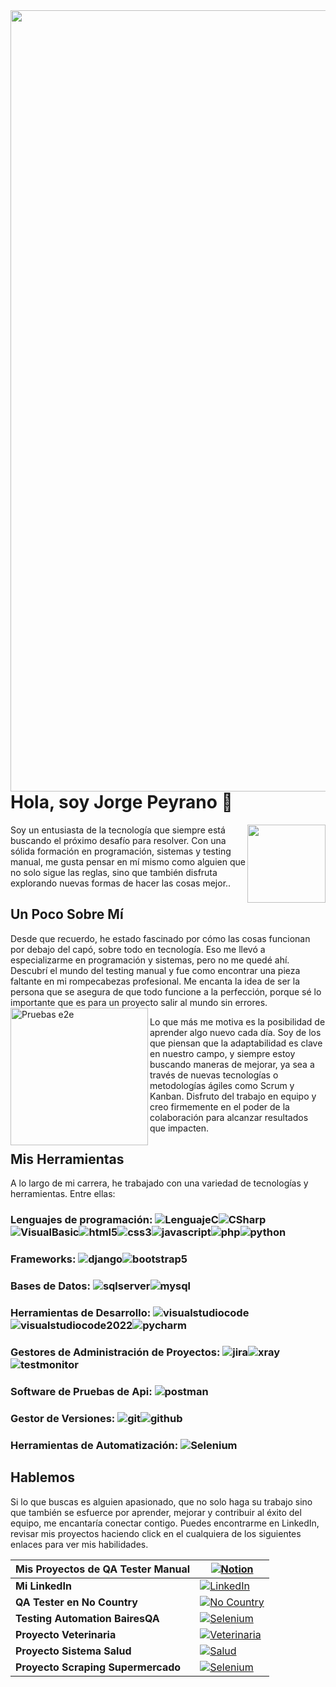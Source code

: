 <img align="right" width="1250" src="https://github.com/Japeyr/JorgePeyrano/blob/main/banner%20coda.jpg" >

# Hola, soy Jorge Peyrano 👋
<img align="right" width="125" src="https://github.com/Japeyr/JorgePeyrano/blob/main/JorgitoPerfil2.png" >Soy un entusiasta de la tecnología que siempre está buscando el próximo desafío para resolver. Con una sólida formación en programación, sistemas y testing manual, me gusta pensar en mí mismo como alguien que no solo sigue las reglas, sino que también disfruta explorando nuevas formas de hacer las cosas mejor..

## Un Poco Sobre Mí
Desde que recuerdo, he estado fascinado por cómo las cosas funcionan por debajo del capó, sobre todo en tecnología. Eso me llevó a especializarme en programación y sistemas, pero no me quedé ahí. Descubrí el mundo del testing manual y fue como encontrar una pieza faltante en mi rompecabezas profesional. Me encanta la idea de ser la persona que se asegura de que todo funcione a la perfección, porque sé lo importante que es para un proyecto salir al mundo sin errores.<img width="220" align="left" src="https://github.com/Japeyr/JorgePeyrano/blob/main/testing.jpg" alt="Pruebas e2e">

Lo que más me motiva es la posibilidad de aprender algo nuevo cada día. Soy de los que piensan que la adaptabilidad es clave en nuestro campo, y siempre estoy buscando maneras de mejorar, ya sea a través de nuevas tecnologías o metodologías ágiles como Scrum y Kanban. Disfruto del trabajo en equipo y creo firmemente en el poder de la colaboración para alcanzar resultados que impacten.

## Mis Herramientas
A lo largo de mi carrera, he trabajado con una variedad de tecnologías y herramientas. Entre ellas:

### Lenguajes de programación: ![LenguajeC](https://github.com/Japeyr/JorgePeyrano/blob/main/Lenguaje%20C.png?raw=true)![CSharp](https://github.com/Japeyr/JorgePeyrano/blob/main/Csharp.png?raw=true)![VisualBasic](https://github.com/Japeyr/JorgePeyrano/blob/main/Visual%20Basic.jpg?raw=true)![html5](https://github.com/Japeyr/JorgePeyrano/blob/main/html5.jpg?raw=true)![css3](https://github.com/Japeyr/JorgePeyrano/blob/main/CSS3.jpg?raw=true)![javascript](https://github.com/Japeyr/JorgePeyrano/blob/main/Javascript.jpg?raw=true)![php](https://github.com/Japeyr/JorgePeyrano/blob/main/php.jpg?raw=true)![python](https://github.com/Japeyr/JorgePeyrano/blob/main/Python.jpg?raw=true)
### Frameworks: ![django](https://github.com/Japeyr/JorgePeyrano/blob/main/Django.jpg?raw=true)![bootstrap5](https://github.com/Japeyr/JorgePeyrano/blob/main/Bootstrap%205.jpg?raw=true)
### Bases de Datos: ![sqlserver](https://github.com/Japeyr/JorgePeyrano/blob/main/SQL%20Server.jpg?raw=true)![mysql](https://github.com/Japeyr/JorgePeyrano/blob/main/MySQL.jpg?raw=true)
### Herramientas de Desarrollo: ![visualstudiocode](https://github.com/Japeyr/JorgePeyrano/blob/main/Visual%20Studio%20Code.jpg?raw=true)![visualstudiocode2022](https://github.com/Japeyr/JorgePeyrano/blob/main/Visual%20Studio%20Code%202022.jpg?raw=true)![pycharm](https://github.com/Japeyr/JorgePeyrano/blob/main/pycharm.jpg?raw=true)
### Gestores de Administración de Proyectos: ![jira](https://github.com/Japeyr/JorgePeyrano/blob/main/JIRA.jpg?raw=true)![xray](https://github.com/Japeyr/JorgePeyrano/blob/main/xray.png?raw=true)![testmonitor](https://github.com/Japeyr/JorgePeyrano/blob/main/test-monitor.png?raw=true)
### Software de Pruebas de Api: ![postman](https://github.com/Japeyr/JorgePeyrano/blob/main/postman.png?raw=true)
### Gestor de Versiones: ![git](https://github.com/Japeyr/JorgePeyrano/blob/main/Git.jpg?raw=true)![github](https://github.com/Japeyr/JorgePeyrano/blob/main/github.jpg?raw=true)
### Herramientas de Automatización: ![Selenium](https://github.com/Japeyr/JorgePeyrano/blob/main/logo_selenium.png?raw=true)

## Hablemos 
Si lo que buscas es alguien apasionado, que no solo haga su trabajo sino que también se esfuerce por aprender, mejorar y contribuir al éxito del equipo, me encantaría conectar contigo. Puedes encontrarme en LinkedIn, revisar mis proyectos haciendo click en el cualquiera de los siguientes enlaces para ver mis habilidades.

| **Mis Proyectos de QA Tester Manual** | [![Notion](https://github.com/Japeyr/JorgePeyrano/blob/main/Notion.jpg?raw=true)](https://peppermint-perigee-9b6.notion.site/Portafolio-Jorge-Peyrano-QA-Tester-28ff0d4de8bc42b6a5d8af29fcb083f1?pvs=4) |
|--------------------------------|-------------------------------------------------------------------------------------------------------------------------------------------------------------------|
| **Mi LinkedIn**                | [![LinkedIn](https://github.com/Japeyr/JorgePeyrano/blob/main/icons8-logotipo-de-linkedin-48.png?raw=true)](https://www.linkedin.com/in/jorge-peyrano)             |
| **QA Tester en No Country**                  | [![No Country](https://github.com/Japeyr/JorgePeyrano/blob/main/No%20Country.png?raw=true)](https://github.com/No-Country-simulation/c20-44-n-java-react) 
| **Testing Automation BairesQA** | [![Selenium](https://github.com/Japeyr/JorgePeyrano/blob/main/logo_selenium.png?raw=true)](https://github.com/Japeyr/TesteoBairesQA) |
| **Proyecto Veterinaria** | [![Veterinaria](https://github.com/Japeyr/JorgePeyrano/blob/main/Veterinariaj.png?raw=true)](https://github.com/Japeyr/Veterinaria) |
| **Proyecto Sistema Salud** | [![Salud](https://github.com/Japeyr/JorgePeyrano/blob/main/cruz.png?raw=true)](https://github.com/Japeyr/SistemaSalud) |
| **Proyecto Scraping Supermercado** | [![Selenium](https://github.com/Japeyr/JorgePeyrano/blob/main/la%20gallega.png?raw=true)](https://github.com/Japeyr/web_scraping_supermercado) |
